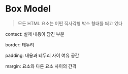 # Box Model

>모든 HTML 요소는 어떤 직사각형 박스 형태를 띄고 있다

contect: 실제 내용이 담긴 부분

border: 테두리

padding: 내용과 테두리 사이 여유 공간

margin: 요소와 다른 요소 사이의 간격

